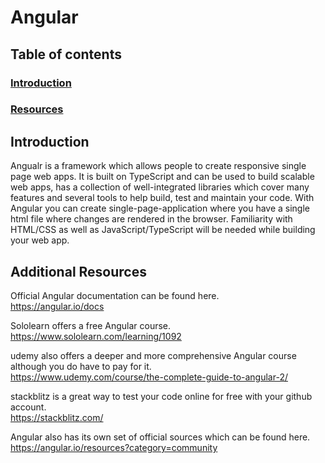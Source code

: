 # Angular

## Table of contents
### [Introduction](#introduction-1)
### [Resources](#resources-1)

## Introduction
Angualr is a framework which allows people to create responsive single page web apps. It is built on TypeScript and can be used to build scalable web apps, has a collection of well-integrated libraries which cover many features and several tools to help build, test and maintain your code. With Angular you can create single-page-application where you have a single html file where changes are rendered in the browser. Familiarity with HTML/CSS as well as JavaScript/TypeScript will be needed while building your web app.

## Additional Resources
Official Angular documentation can be found here. \
https://angular.io/docs

Sololearn offers a free Angular course. \
https://www.sololearn.com/learning/1092

udemy also offers a deeper and more comprehensive Angular course although you do have to pay for it. \
https://www.udemy.com/course/the-complete-guide-to-angular-2/

stackblitz is a great way to test your code online for free with your github account. \
https://stackblitz.com/

Angular also has its own set of official sources which can be found here. \
https://angular.io/resources?category=community